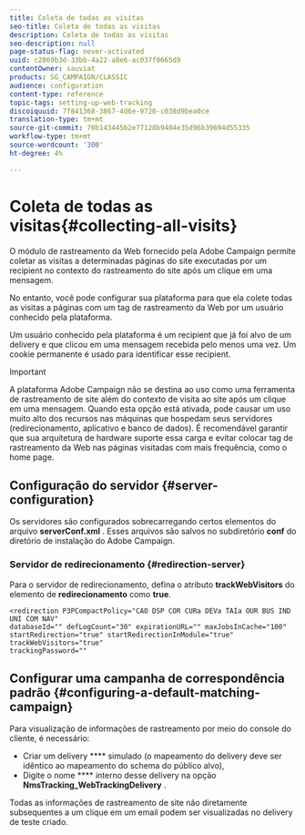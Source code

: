 ```yaml
---
title: Coleta de todas as visitas
seo-title: Coleta de todas as visitas
description: Coleta de todas as visitas
seo-description: null
page-status-flag: never-activated
uuid: c2869b3d-33bb-4a22-a8e6-ac037f0665d9
contentOwner: sauviat
products: SG_CAMPAIGN/CLASSIC
audience: configuration
content-type: reference
topic-tags: setting-up-web-tracking
discoiquuid: 7f841368-3867-4d6e-9720-c038d9bea0ce
translation-type: tm+mt
source-git-commit: 70b143445b2e77128b9404e35d96b39694d55335
workflow-type: tm+mt
source-wordcount: '300'
ht-degree: 4%

---
```



# Coleta de todas as visitas{#collecting-all-visits}

O módulo de rastreamento da Web fornecido pela Adobe Campaign permite coletar as visitas a determinadas páginas do site executadas por um recipient no contexto do rastreamento do site após um clique em uma mensagem.

No entanto, você pode configurar sua plataforma para que ela colete todas as visitas a páginas com um tag de rastreamento da Web por um usuário conhecido pela plataforma.

Um usuário conhecido pela plataforma é um recipient que já foi alvo de um delivery e que clicou em uma mensagem recebida pelo menos uma vez. Um cookie permanente é usado para identificar esse recipient.

>[!IMPORTANT]
>
>A plataforma Adobe Campaign não se destina ao uso como uma ferramenta de rastreamento de site além do contexto de visita ao site após um clique em uma mensagem. Quando esta opção está ativada, pode causar um uso muito alto dos recursos nas máquinas que hospedam seus servidores (redirecionamento, aplicativo e banco de dados). É recomendável garantir que sua arquitetura de hardware suporte essa carga e evitar colocar tag de rastreamento da Web nas páginas visitadas com mais frequência, como o home page.

## Configuração do servidor {#server-configuration}

Os servidores são configurados sobrecarregando certos elementos do arquivo **serverConf.xml** . Esses arquivos são salvos no subdiretório **conf** do diretório de instalação do Adobe Campaign.

### Servidor de redirecionamento {#redirection-server}

Para o servidor de redirecionamento, defina o atributo **trackWebVisitors** do elemento de **redirecionamento** como **true**.

```
<redirection P3PCompactPolicy="CAO DSP COR CURa DEVa TAIa OUR BUS IND UNI COM NAV"
databaseId="" defLogCount="30" expirationURL="" maxJobsInCache="100"
startRedirection="true" startRedirectionInModule="true" trackWebVisitors="true"
trackingPassword=""
```

## Configurar uma campanha de correspondência padrão {#configuring-a-default-matching-campaign}

Para visualização de informações de rastreamento por meio do console do cliente, é necessário:

* Criar um delivery **** simulado (o mapeamento do delivery deve ser idêntico ao mapeamento do schema do público alvo),
* Digite o nome **** interno desse delivery na opção **NmsTracking_WebTrackingDelivery** .

Todas as informações de rastreamento de site não diretamente subsequentes a um clique em um email podem ser visualizadas no delivery de teste criado.
